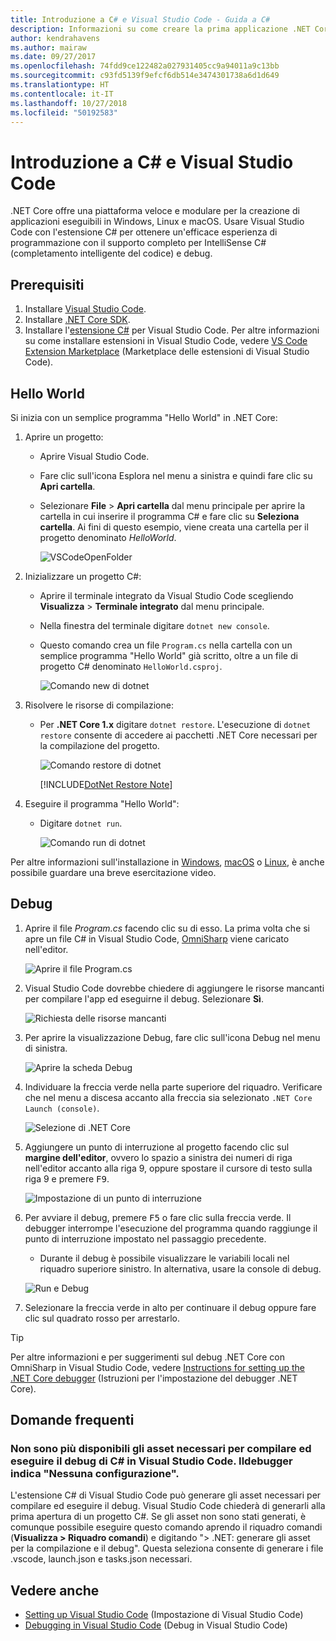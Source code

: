```yaml
---
title: Introduzione a C# e Visual Studio Code - Guida a C#
description: Informazioni su come creare la prima applicazione .NET Core in C# ed eseguirne il debug tramite Visual Studio Code.
author: kendrahavens
ms.author: mairaw
ms.date: 09/27/2017
ms.openlocfilehash: 74fdd9ce122482a027931405cc9a94011a9c13bb
ms.sourcegitcommit: c93fd5139f9efcf6db514e3474301738a6d1d649
ms.translationtype: HT
ms.contentlocale: it-IT
ms.lasthandoff: 10/27/2018
ms.locfileid: "50192583"
---
```

# <a name="get-started-with-c-and-visual-studio-code"></a>Introduzione a C# e Visual Studio Code

.NET Core offre una piattaforma veloce e modulare per la creazione di applicazioni eseguibili in Windows, Linux e macOS. Usare Visual Studio Code con l'estensione C# per ottenere un'efficace esperienza di programmazione con il supporto completo per IntelliSense C# (completamento intelligente del codice) e debug.

## <a name="prerequisites"></a>Prerequisiti

1. Installare [Visual Studio Code](https://code.visualstudio.com/).
2. Installare [.NET Core SDK](https://www.microsoft.com/net/download/core).
3. Installare l'[estensione C#](https://marketplace.visualstudio.com/items?itemName=ms-vscode.csharp) per Visual Studio Code. Per altre informazioni su come installare estensioni in Visual Studio Code, vedere [VS Code Extension Marketplace](https://code.visualstudio.com/docs/editor/extension-gallery) (Marketplace delle estensioni di Visual Studio Code).

## <a name="hello-world"></a>Hello World

Si inizia con un semplice programma "Hello World" in .NET Core:

1. Aprire un progetto:

    * Aprire Visual Studio Code.
    * Fare clic sull'icona Esplora nel menu a sinistra e quindi fare clic su **Apri cartella**.
    * Selezionare **File** > **Apri cartella** dal menu principale per aprire la cartella in cui inserire il programma C# e fare clic su **Seleziona cartella**. Ai fini di questo esempio, viene creata una cartella per il progetto denominato *HelloWorld*.

      ![VSCodeOpenFolder](media/with-visual-studio-code/vscodeopenfolder.png)

2. Inizializzare un progetto C#:
    * Aprire il terminale integrato da Visual Studio Code scegliendo **Visualizza** > **Terminale integrato** dal menu principale.
    * Nella finestra del terminale digitare `dotnet new console`.
    * Questo comando crea un file `Program.cs` nella cartella con un semplice programma "Hello World" già scritto, oltre a un file di progetto C# denominato `HelloWorld.csproj`.

      ![Comando new di dotnet](media/with-visual-studio-code/dotnetnew.png)

3. Risolvere le risorse di compilazione:

    * Per **.NET Core 1.x** digitare `dotnet restore`. L'esecuzione di `dotnet restore` consente di accedere ai pacchetti .NET Core necessari per la compilazione del progetto.

      ![Comando restore di dotnet](media/with-visual-studio-code/dotnetrestore.png)

      [!INCLUDE[DotNet Restore Note](~/includes/dotnet-restore-note.md)]

4. Eseguire il programma "Hello World":

    * Digitare `dotnet run`.

      ![Comando run di dotnet](media/with-visual-studio-code/dotnetrun.png)

Per altre informazioni sull'installazione in [Windows](https://channel9.msdn.com/Blogs/dotnet/Get-started-with-VS-Code-using-CSharp-and-NET-Core), [macOS](https://channel9.msdn.com/Blogs/dotnet/Get-started-with-VS-Code-using-CSharp-and-NET-Core-on-MacOS) o [Linux](https://channel9.msdn.com/Blogs/dotnet/Get-started-with-VS-Code-Csharp-dotnet-Core-Ubuntu), è anche possibile guardare una breve esercitazione video.

## <a name="debug"></a>Debug

1. Aprire il file *Program.cs* facendo clic su di esso. La prima volta che si apre un file C# in Visual Studio Code, [OmniSharp](https://www.omnisharp.net/) viene caricato nell'editor.

    ![Aprire il file Program.cs](media/with-visual-studio-code/opencs.png)

2. Visual Studio Code dovrebbe chiedere di aggiungere le risorse mancanti per compilare l'app ed eseguirne il debug. Selezionare **Sì**.

    ![Richiesta delle risorse mancanti](media/with-visual-studio-code/missing-assets.png)

3. Per aprire la visualizzazione Debug, fare clic sull'icona Debug nel menu di sinistra.

    ![Aprire la scheda Debug](media/with-visual-studio-code/opendebug.png)

4. Individuare la freccia verde nella parte superiore del riquadro. Verificare che nel menu a discesa accanto alla freccia sia selezionato `.NET Core Launch (console)`.

    ![Selezione di .NET Core](media/with-visual-studio-code/selectcore.png)

5. Aggiungere un punto di interruzione al progetto facendo clic sul **margine dell'editor**, ovvero lo spazio a sinistra dei numeri di riga nell'editor accanto alla riga 9, oppure spostare il cursore di testo sulla riga 9 e premere <kbd>F9</kbd>.

    ![Impostazione di un punto di interruzione](media/with-visual-studio-code/setbreakpoint.png)

6. Per avviare il debug, premere <kbd>F5</kbd> o fare clic sulla freccia verde. Il debugger interrompe l'esecuzione del programma quando raggiunge il punto di interruzione impostato nel passaggio precedente.
    * Durante il debug è possibile visualizzare le variabili locali nel riquadro superiore sinistro. In alternativa, usare la console di debug.

    ![Run e Debug](media/with-visual-studio-code/rundebug.png)

7. Selezionare la freccia verde in alto per continuare il debug oppure fare clic sul quadrato rosso per arrestarlo.

> [!TIP]
> Per altre informazioni e per suggerimenti sul debug .NET Core con OmniSharp in Visual Studio Code, vedere [Instructions for setting up the .NET Core debugger](https://github.com/OmniSharp/omnisharp-vscode/blob/master/debugger.md) (Istruzioni per l'impostazione del debugger .NET Core).

## <a name="faq"></a>Domande frequenti

### <a name="im-missing-required-assets-to-build-and-debug-c-in-visual-studio-code-my-debugger-says-no-configuration"></a>Non sono più disponibili gli asset necessari per compilare ed eseguire il debug di C# in Visual Studio Code. Ildebugger indica "Nessuna configurazione".

L'estensione C# di Visual Studio Code può generare gli asset necessari per compilare ed eseguire il debug. Visual Studio Code chiederà di generarli alla prima apertura di un progetto C#. Se gli asset non sono stati generati, è comunque possibile eseguire questo comando aprendo il riquadro comandi (**Visualizza > Riquadro comandi**) e digitando "> .NET: generare gli asset per la compilazione e il debug". Questa seleziona consente di generare i file .vscode, launch.json e tasks.json necessari.

## <a name="see-also"></a>Vedere anche

* [Setting up Visual Studio Code](https://code.visualstudio.com/docs/setup/setup-overview) (Impostazione di Visual Studio Code)
* [Debugging in Visual Studio Code](https://code.visualstudio.com/Docs/editor/debugging) (Debug in Visual Studio Code)
